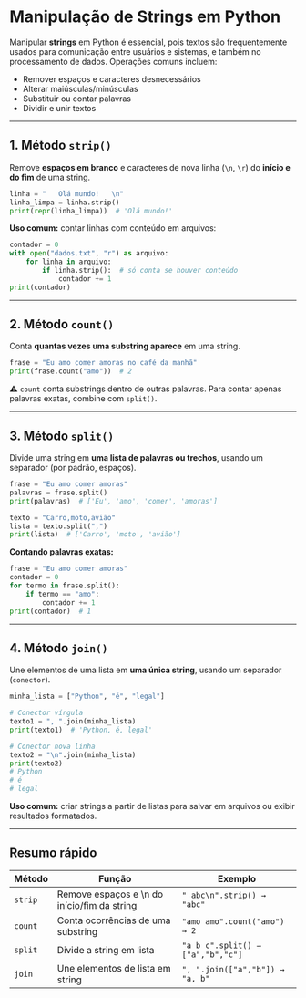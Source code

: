 # Manipulação de Strings em Python

Manipular **strings** em Python é essencial, pois textos são frequentemente usados para comunicação entre usuários e sistemas, e também no processamento de dados. Operações comuns incluem:

* Remover espaços e caracteres desnecessários
* Alterar maiúsculas/minúsculas
* Substituir ou contar palavras
* Dividir e unir textos

---

## 1. Método `strip()`

Remove **espaços em branco** e caracteres de nova linha (`\n`, `\r`) do **início e do fim** de uma string.

```python
linha = "   Olá mundo!   \n"
linha_limpa = linha.strip()
print(repr(linha_limpa))  # 'Olá mundo!'
```

**Uso comum:** contar linhas com conteúdo em arquivos:

```python
contador = 0
with open("dados.txt", "r") as arquivo:
    for linha in arquivo:
        if linha.strip():  # só conta se houver conteúdo
            contador += 1
print(contador)
```

---

## 2. Método `count()`

Conta **quantas vezes uma substring aparece** em uma string.

```python
frase = "Eu amo comer amoras no café da manhã"
print(frase.count("amo"))  # 2
```

⚠️ `count` conta substrings dentro de outras palavras. Para contar apenas palavras exatas, combine com `split()`.

---

## 3. Método `split()`

Divide uma string em **uma lista de palavras ou trechos**, usando um separador (por padrão, espaços).

```python
frase = "Eu amo comer amoras"
palavras = frase.split()
print(palavras)  # ['Eu', 'amo', 'comer', 'amoras']

texto = "Carro,moto,avião"
lista = texto.split(",")
print(lista)  # ['Carro', 'moto', 'avião']
```

**Contando palavras exatas:**

```python
frase = "Eu amo comer amoras"
contador = 0
for termo in frase.split():
    if termo == "amo":
        contador += 1
print(contador)  # 1
```

---

## 4. Método `join()`

Une elementos de uma lista em **uma única string**, usando um separador (`conector`).

```python
minha_lista = ["Python", "é", "legal"]

# Conector vírgula
texto1 = ", ".join(minha_lista)
print(texto1)  # 'Python, é, legal'

# Conector nova linha
texto2 = "\n".join(minha_lista)
print(texto2)
# Python
# é
# legal
```

**Uso comum:** criar strings a partir de listas para salvar em arquivos ou exibir resultados formatados.

---

## Resumo rápido

| Método  | Função                                      | Exemplo                           |
| ------- | ------------------------------------------- | --------------------------------- |
| `strip` | Remove espaços e \n do início/fim da string | `" abc\n".strip() → "abc"`        |
| `count` | Conta ocorrências de uma substring          | `"amo amo".count("amo") → 2`      |
| `split` | Divide a string em lista                    | `"a b c".split() → ["a","b","c"]` |
| `join`  | Une elementos de lista em string            | `", ".join(["a","b"]) → "a, b"`   |
